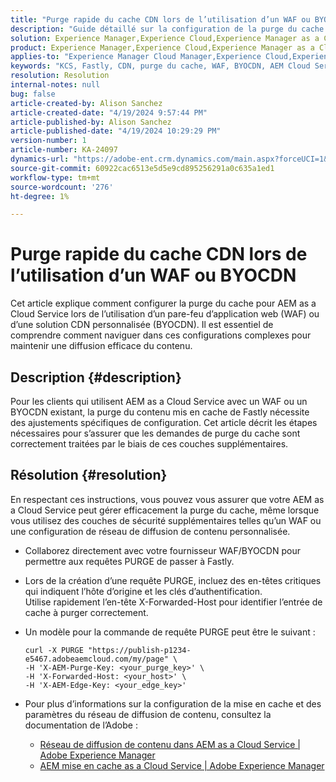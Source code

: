 ```yaml
---
title: "Purge rapide du cache CDN lors de l’utilisation d’un WAF ou BYOCDN"
description: "Guide détaillé sur la configuration de la purge du cache pour AEM as a Cloud Service lors de l’utilisation d’un pare-feu d’application web (WAF) ou de l’importation de votre propre réseau de diffusion de contenu (BYOCDN)."
solution: Experience Manager,Experience Cloud,Experience Manager as a Cloud Service
product: Experience Manager,Experience Cloud,Experience Manager as a Cloud Service
applies-to: "Experience Manager Cloud Manager,Experience Cloud,Experience Manager as a Cloud Service,Experience Manager 6.5"
keywords: "KCS, Fastly, CDN, purge du cache, WAF, BYOCDN, AEM Cloud Service, Imperva, proxy inverse, X-Forwarded-Host, X-AEM-Purge-Key, X-AEM-Edge-Key, commande curl, invalidation du cache."
resolution: Resolution
internal-notes: null
bug: false
article-created-by: Alison Sanchez
article-created-date: "4/19/2024 9:57:44 PM"
article-published-by: Alison Sanchez
article-published-date: "4/19/2024 10:29:29 PM"
version-number: 1
article-number: KA-24097
dynamics-url: "https://adobe-ent.crm.dynamics.com/main.aspx?forceUCI=1&pagetype=entityrecord&etn=knowledgearticle&id=292d31d7-97fe-ee11-a1ff-6045bd006149"
source-git-commit: 60922cac6513e5d5e9cd895256291a0c635a1ed1
workflow-type: tm+mt
source-wordcount: '276'
ht-degree: 1%

---
```


# Purge rapide du cache CDN lors de l’utilisation d’un WAF ou BYOCDN


Cet article explique comment configurer la purge du cache pour AEM as a Cloud Service lors de l’utilisation d’un pare-feu d’application web (WAF) ou d’une solution CDN personnalisée (BYOCDN). Il est essentiel de comprendre comment naviguer dans ces configurations complexes pour maintenir une diffusion efficace du contenu.

## Description {#description}


Pour les clients qui utilisent AEM as a Cloud Service avec un WAF ou un BYOCDN existant, la purge du contenu mis en cache de Fastly nécessite des ajustements spécifiques de configuration. Cet article décrit les étapes nécessaires pour s’assurer que les demandes de purge du cache sont correctement traitées par le biais de ces couches supplémentaires.


## Résolution {#resolution}


En respectant ces instructions, vous pouvez vous assurer que votre AEM as a Cloud Service peut gérer efficacement la purge du cache, même lorsque vous utilisez des couches de sécurité supplémentaires telles qu’un WAF ou une configuration de réseau de diffusion de contenu personnalisée.

- Collaborez directement avec votre fournisseur WAF/BYOCDN pour permettre aux requêtes PURGE de passer à Fastly.
- Lors de la création d’une requête PURGE, incluez des en-têtes critiques qui indiquent l’hôte d’origine et les clés d’authentification. <br>    Utilise rapidement l’en-tête X-Forwarded-Host pour identifier l’entrée de cache à purger correctement.
- Un modèle pour la commande de requête PURGE peut être le suivant :




  ```
  curl -X PURGE "https://publish-p1234-e5467.adobeaemcloud.com/my/page" \
  -H 'X-AEM-Purge-Key: <your_purge_key>' \
  -H 'X-Forwarded-Host: <your_host>' \
  -H 'X-AEM-Edge-Key: <your_edge_key>'
  ```




- Pour plus d’informations sur la configuration de la mise en cache et des paramètres du réseau de diffusion de contenu, consultez la documentation de l’Adobe :
   - [Réseau de diffusion de contenu dans AEM as a Cloud Service | Adobe Experience Manager](https://experienceleague.adobe.com/docs/experience-manager-cloud-service/implementing/content-delivery/cdn.html)
   - [AEM mise en cache as a Cloud Service | Adobe Experience Manager](https://experienceleague.adobe.com/docs/experience-manager-cloud-service/implementing/content-delivery/caching.html?lang=fr)

